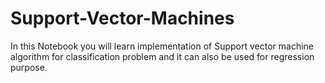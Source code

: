 # Support-Vector-Machines

In this Notebook you will learn implementation of Support vector machine algorithm for classification problem and it can also be used for regression purpose.
